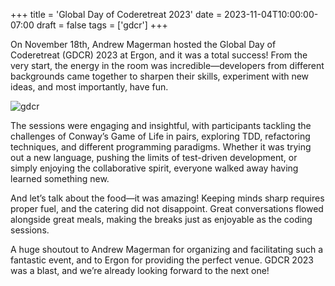 +++
title = 'Global Day of Coderetreat 2023'
date = 2023-11-04T10:00:00-07:00
draft = false
tags = ['gdcr']
+++

On November 18th, Andrew Magerman hosted the Global Day of Coderetreat (GDCR)
2023 at Ergon, and it was a total success! From the very start, the energy in
the room was incredible—developers from different backgrounds came together to
sharpen their skills, experiment with new ideas, and most importantly, have
fun.

<!--more-->

![gdcr](https://codersonlyorg.wordpress.com/wp-content/uploads/2023/11/gdcr_2023_social_media-1.png)

The sessions were engaging and insightful, with participants tackling the
challenges of Conway’s Game of Life in pairs, exploring TDD, refactoring
techniques, and different programming paradigms. Whether it was trying out a
new language, pushing the limits of test-driven development, or simply enjoying
the collaborative spirit, everyone walked away having learned something new.

And let’s talk about the food—it was amazing! Keeping minds sharp requires
proper fuel, and the catering did not disappoint. Great conversations flowed
alongside great meals, making the breaks just as enjoyable as the coding
sessions.

A huge shoutout to Andrew Magerman for organizing and facilitating such a
fantastic event, and to Ergon for providing the perfect venue. GDCR 2023 was a
blast, and we’re already looking forward to the next one!

